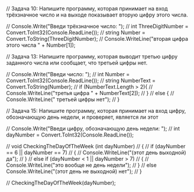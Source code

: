 // Задача 10: Напишите программу, которая принимает на вход трёхзначное число и на выходе показывает вторую цифру этого числа.

// Console.Write("Введи трёхзначное число: ");
// int ThreeDigitNumber = Convert.ToInt32(Console.ReadLine());
// string Number = Convert.ToString(ThreeDigitNumber);
// Console.WriteLine("вторая цифра этого числа " + Number[1]);

// Задача 13: Напишите программу, которая выводит третью цифру заданного числа или сообщает, что третьей цифры нет.

// Console.Write("Введи число: ");
// int Number = Convert.ToInt32(Console.ReadLine());
// string NumberText = Convert.ToString(Number);
// if (NumberText.Length > 2){
//   Console.WriteLine("третья цифра " + NumberText[2]);
// }
// else {
//   Console.WriteLine(" третьей цифры нет");
// }

// Задача 15: Напишите программу, которая принимает на вход цифру, обозначающую день недели, и проверяет, является ли этот

// Console.Write("Введи цифру, обозначающую день недели: ");
// int dayNumber = Convert.ToInt32(Console.ReadLine());

// void CheckingTheDayOfTheWeek (int dayNumber) 
//  {
//   if (dayNumber == 6 || dayNumber == 7) 
//   {
//   Console.WriteLine("(этот день выходной) да");
//   }
//   else if (dayNumber < 1 || dayNumber > 7) 
//   {
//     Console.WriteLine("это вообще не день недели");
//   }
//   else Console.WriteLine("(этот день не выходной) нет");
//  }   

// CheckingTheDayOfTheWeek(dayNumber);
